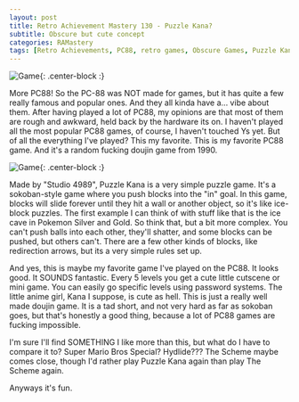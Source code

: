 ```yaml
---
layout: post
title: Retro Achievement Mastery 130 - Puzzle Kana?
subtitle: Obscure but cute concept
categories: RAMastery
tags: [Retro Achievements, PC88, retro games, Obscure Games, Puzzle Kana, Reviews]
---
```



![Game](https://imgur.com/6lR1EZO.png){: .center-block :}

More PC88! So the PC-88 was NOT made for games, but it has quite a few really famous and popular ones. And they all kinda have a... vibe about them. After having played a lot of PC88, my opinions are that most of them are rough and awkward, held back by the hardware its on. I haven't played all the most popular PC88 games, of course, I haven't touched Ys yet. But of all the everything I've played? This my favorite. This is my favorite PC88 game. And it's a random fucking doujin game from 1990.

![Game](https://imgur.com/19meAxc.png){: .center-block :}

Made by "Studio 4989", Puzzle Kana is a very simple puzzle game. It's a sokoban-style game where you push blocks into the "in" goal. In this game, blocks will slide forever until they hit a wall or another object, so it's like ice-block puzzles. The first example I can think of with stuff like that is the ice cave in Pokemon Silver and Gold. So think that, but a bit more complex. You can't push balls into each other, they'll shatter, and some blocks can be pushed, but others can't. There are a few other kinds of blocks, like redirection arrows, but its a very simple rules set up.

And yes, this is maybe my favorite game I've played on the PC88. It looks good. It SOUNDS fantastic. Every 5 levels you get a cute little cutscene or mini game. You can easily go specific levels using password systems. The little anime girl, Kana I suppose, is cute as hell. This is just a really well made doujin game. It is a tad short, and not very hard as far as sokoban goes, but that's honestly a good thing, because a lot of PC88 games are fucking impossible.

I'm sure I'll find SOMETHING I like more than this, but what do I have to compare it to? Super Mario Bros Special? Hydlide??? The Scheme maybe comes close, though I'd rather play Puzzle Kana again than play The Scheme again.

Anyways it's fun.